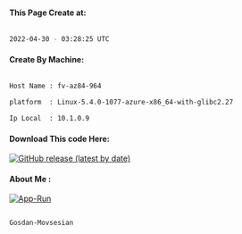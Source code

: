 
   
#### This Page Create at:

```bash

2022-04-30 - 03:28:25 UTC

```

#### Create By Machine:

```bash

Host Name : fv-az84-964

platform  : Linux-5.4.0-1077-azure-x86_64-with-glibc2.27

Ip Local  : 10.1.0.9

```
#### Download This code Here:

[![GitHub release (latest by date)](https://img.shields.io/github/v/release/Gosdan-Movsesian/Gosdan?style=for-the-badge&label=Download)](https://github.com/Gosdan-Movsesian/Gosdan/releases) 

</p> 

#### About Me :

[![App-Run](https://github.com/Gosdan-Movsesian/Gosdan/actions/workflows/App-Run.yml/badge.svg)](https://github.com/Gosdan-Movsesian/Gosdan/actions/workflows/App-Run.yml)

```bash

Gosdan-Movsesian

```

